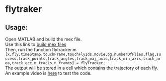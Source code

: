 # flytraker
## Usage: 
Open MATLAB and build the mex file. 
<br />Use this link to [build mex files](https://www.mathworks.com/help/matlab/matlab_external/what-you-need-to-build-mex-files.html)
<br />Then, run the function flytracker.m
`[x,fly,timeStamp,touchFrame,touchFlyIds,movie,bg,numberOfFlies,flag,success,track_points,track_angles,track_maj_axis,track_min_axis,track_area,track_ecc,n_tracks,n_frames] = flyTracker;`
<br />The output will be stored in a cell which contains the trajectory of each fly.
<br /> An example video is [here](https://drive.google.com/open?id=1Pw83ZaSJcT3o57_5xPhwtPHZnXYc-N-6) to test the code.
